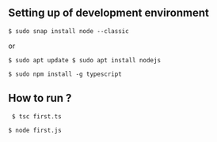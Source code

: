 ## Setting up of development environment
 `
 $ sudo snap install node --classic
 ` 
 
 or
 
 `
 $ sudo apt update
 $ sudo apt install nodejs
 `
 
 `
 $ sudo npm install -g typescript
 `
## How to run ?
 `
 $ tsc first.ts`
 
 `
 $ node first.js
 `
